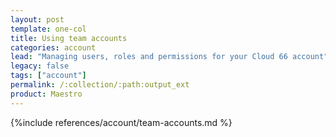 ```yaml
---
layout: post
template: one-col
title: Using team accounts
categories: account
lead: "Managing users, roles and permissions for your Cloud 66 account"
legacy: false
tags: ["account"]
permalink: /:collection/:path:output_ext
product: Maestro
---
```


{%include references/account/team-accounts.md %}
